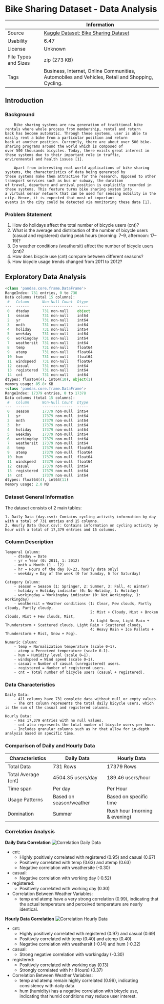 # Bike Sharing Dataset - Data Analysis

|                    | Information                                                                                                                         |
|--------------------|-------------------------------------------------------------------------------------------------------------------------------------|
| Source             | [Kaggle Dataset: Bike Sharing Dataset](https://www.kaggle.com/datasets/lakshmi25npathi/bike-sharing-dataset 'Bike Sharing Dataset') |
| Usability          | 6.47                                                                                                                                |
| License            | Unknown                                                                                                                             |
| File Types and Sizes | zip (273 KB)                                                                                                                        |
| Tags               | Business, Internet, Online Communities, Automobiles and Vehicles, Retail and Shopping, Cycling.                                     |

## Introduction
### Background

        Bike sharing systems are new generation of traditional bike rentals where whole process from membership, rental and return 
    back has become automatic. Through these systems, user is able to easily rent a bike from a particular position and return 
    back at another position. Currently, there are about over 500 bike-sharing programs around the world which is composed of 
    over 500 thousands bicycles. Today, there exists great interest in these systems due to their important role in traffic, 
    environmental and health issues [1].
        
        Apart from interesting real world applications of bike sharing systems, the characteristics of data being generated by
    these systems make them attractive for the research. Opposed to other transport services such as bus or subway, the duration
    of travel, departure and arrival position is explicitly recorded in these systems. This feature turns bike sharing system into
    a virtual sensor network that can be used for sensing mobility in the city. Hence, it is expected that most of important
    events in the city could be detected via monitoring these data [1].

### Problem Statement

1. How do holidays affect the total number of bicycle users (cnt)?
2. What is the average and distribution of the number of bicycle users (casual and registered) during peak hours (morning: 7–9, afternoon: 17–19)?
3. Do weather conditions (weathersit) affect the number of bicycle users (cnt)?
4. How does bicycle use (cnt) compare between different seasons?
5. How bicycle usage trends changed from 2011 to 2012?

## Exploratory Data Analysis

```python 
<class 'pandas.core.frame.DataFrame'>
RangeIndex: 731 entries, 0 to 730
Data columns (total 15 columns):
 #   Column      Non-Null Count  Dtype  
---  ------      --------------  -----  
 0   dteday      731 non-null    object 
 1   season      731 non-null    int64  
 2   yr          731 non-null    int64  
 3   mnth        731 non-null    int64  
 4   holiday     731 non-null    int64  
 5   weekday     731 non-null    int64  
 6   workingday  731 non-null    int64  
 7   weathersit  731 non-null    int64  
 8   temp        731 non-null    float64
 9   atemp       731 non-null    float64
 10  hum         731 non-null    float64
 11  windspeed   731 non-null    float64
 12  casual      731 non-null    int64  
 13  registered  731 non-null    int64  
 14  cnt         731 non-null    int64  
dtypes: float64(4), int64(10), object(1)
memory usage: 85.8+ KB
<class 'pandas.core.frame.DataFrame'>
RangeIndex: 17379 entries, 0 to 17378
Data columns (total 15 columns):
 #   Column      Non-Null Count  Dtype  
---  ------      --------------  -----  
 0   season      17379 non-null  int64  
 1   yr          17379 non-null  int64  
 2   mnth        17379 non-null  int64  
 3   hr          17379 non-null  int64  
 4   holiday     17379 non-null  int64  
 5   weekday     17379 non-null  int64  
 6   workingday  17379 non-null  int64  
 7   weathersit  17379 non-null  int64  
 8   temp        17379 non-null  float64
 9   atemp       17379 non-null  float64
 10  hum         17379 non-null  float64
 11  windspeed   17379 non-null  float64
 12  casual      17379 non-null  int64  
 13  registered  17379 non-null  int64  
 14  cnt         17379 non-null  int64  
dtypes: float64(4), int64(11)
memory usage: 2.0 MB
```

### Dataset General Information

The dataset consists of 2 main tables:

    1. Daily Data (day.csv): Contains cycling activity information by day with a total of 731 entries and 15 columns.
    2. Hourly Data (hour.csv): Contains information on cycling activity by hour with a total of 17,379 entries and 15 columns.

### Column Description

```
Temporal Column:
    - dteday = Date
    - yr = Year (0: 2011, 1: 2012)
    - mnth = Month (1 - 12)
    - hr = Hours of the day (0-23, hourly data only)
    - weekday = Day of the week (0 for Sunday, 6 for Saturday)

Category Column:
    - season = Season (1: Springer, 2: Summer, 3: Fall, 4: Winter)
    - holiday = Holiday indicator (0: No Holiday, 1: Holiday)
    - workingday = Workingday indicator (0: Not Workingday, 1: Workingday)
    - weathersit = Weather conditions (1: Clear, Few clouds, Partly cloudy, Partly cloudy, 
                                       2: Mist + Cloudy, Mist + Broken clouds, Mist + Few clouds, Mist, 
                                       3: Light Snow, Light Rain + Thunderstorm + Scattered clouds, Light Rain + Scattered clouds, 
                                       4: Heavy Rain + Ice Pallets + Thunderstorm + Mist, Snow + Fog).

Numeric Column:
    - temp = Normalization temperature (scale 0–1).
    - atemp = Perceived temperature (scale 0–1).
    - hum = Humidity level (scale 0–1).
    - windspeed = Wind speed (scale 0–1).
    - casual = Number of casual (unregistered) users.
    - registered = Number of registered users.
    - cnt = Total number of bicycle users (casual + registered).
```

### Data Characteristics
```
Daily Data:
    - All columns have 731 complete data without null or empty values.
    - The cnt column represents the total daily bicycle users, which is the sum of the casual and registered columns.

Hourly Data:
    - Has 17,379 entries with no null values.
    - cnt also represents the total number of bicycle users per hour.
    - Includes granular columns such as hr that allow for in-depth analysis based on specific time.
```

### Comparison of Daily and Hourly Data

| Characteristics     | Daily Data             | Hourly Data                   |
|---------------------|------------------------|-------------------------------|
| Total Data          | 731 Rows               | 17379 Rows                    |
| Total Average (cnt) | 4504.35 users/day      | 189.46 users/hour             | 
| Time span           | Per day                | Per Hour                      |
| Usage Patterns      | Based on season/weather| Based on specific time        |
| Domination          | Summer                 | Rush hour (morning & evening) |

### Correlation Analysis

**Daily Data Correlation**
    <img src="https://github.com/user-attachments/assets/de9a535d-ff8c-49f6-9769-6157efdd5207" alt="Correlation Daily Data" title="Correlation Daily Data">
- cnt:
    - Highly positively correlated with registered (0.95) and casual (0.67)
    - Positively correlated with temp (0.63) and atemp (0.63)
    - Negative correlation with weathersite (-0.30)
- casual:
    - Negative correlation with working day (-0.52)
- registered:
    - Positively correlated with working day (0.30)
- Correlation Between Weather Variables:
    - temp and atemp have a very strong correlation (0.99), indicating that the actual temperature and perceived temperature are nearly identical.

**Hourly Data Correlation**
    <img src="https://github.com/user-attachments/assets/2e9cd127-9468-4713-99cc-d16a1494e70b" alt="Correlation Hourly Data" title="Correlation Hourly Data">
- cnt:
    - Highly positively correlated with registered (0.97) and casual (0.69)
    - Positively correlated with temp (0.40) and atemp (0.40)
    - Negative correlation with weathersit (-0.14) and hum (-0.32)
- casual:
    - Strong negative correlation with workingday (-0.30)
- registered:
    - Positively correlated with working day (0.13)
    - Strongly correlated with hr (Hours) (0.37)
- Correlation Between Weather Variables:
    - temp and atemp remain highly correlated (0.99), indicating consistency with daily data.
    - hum (humidity) has a negative correlation with bicycle use, indicating that humid conditions may reduce user interest.

